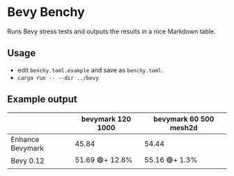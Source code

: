 # Bevy Benchy

Runs Bevy stress tests and outputs the results in a nice Markdown table.

## Usage

- edit `benchy.toml.example` and save as `benchy.toml`.
- `cargo run -- --dir ../bevy`

## Example output

||bevymark 120 1000|bevymark 60 500 mesh2d|
|-|-|-|
|Enhance Bevymark|45.84|54.44|
|Bevy 0.12|51.69 🟢+ 12.8%|55.16 🟢+ 1.3%|
